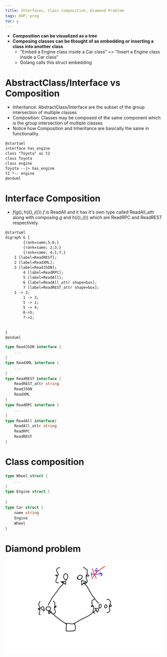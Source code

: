 ```yaml
---
title: Interfaces, Class Composition, Diamond Problem
tags: OOP, prog
toc: y
---
```


* **Composition can be visualized as a tree**   
* **Composing classes can be thought of as embedding or inserting a class into another class**
  * "Embed a Engine class inside a Car class" == "Insert a Engine class inside a Car class"
  * Golang calls this struct embedding


# AbstractClass/Interface vs Composition

* Inheritance: AbstractClass/Interface are the subset of the group intersection of multiple classes
* Composition: Classes may be composed of the same component which is the group intersection of multiple classes 
* Notice how Composition and Inheritance are basically the same in functionality.


```plantuml
@startuml
interface has_engine
class "Toyota" as t2
class Toyota
class engine
Toyota --|> has_engine
t2 *-- engine
@enduml
```


<!--  -->

# Interface Composition

* $f(g(),h(i(),j()))$ 
$f$ is ReadAll and it has it's own type called ReadAll_attr along with composing $g$ and $h(i(),j())$ which are ReadRPC and ReadREST respectively.


```plantuml
@startuml
digraph G {
        {rank=same;5;6;}
        {rank=same; 2;3;}
        {rank=same; 4;1;7;}
	1 [label=ReadREST];
	2 [label=ReadXML];
	3 [label=ReadJSON]; 
        4 [label=ReadRPC];
        5 [label=ReadAll];
        6 [label=ReadAll_attr shape=box];
        7 [label=ReadREST_attr shape=box];
	1 -> 2;
        1 -> 3;
        5 -> 1;
        5 -> 4;
        6->5;
        7->1;
        
        
}
@enduml
```




```go
type ReadJSON interface {
    ...
}
type ReadXML interface {
    ...
}
type ReadREST interface {
    ReadREST_attr string
    ReadJSON
    ReadXML
}
type ReadRPC interface {
    ...
}
type ReadAll interface{
    ReadAll_attr string
    ReadRPC
    ReadREST
}
```

# Class composition

```go
type Wheel struct {
    ...
}
type Engine struct {

}
type Car struct {
    name string
    Engine
    Wheel
}
```

# Diamond problem

![](/images/DiamondProblem.png)